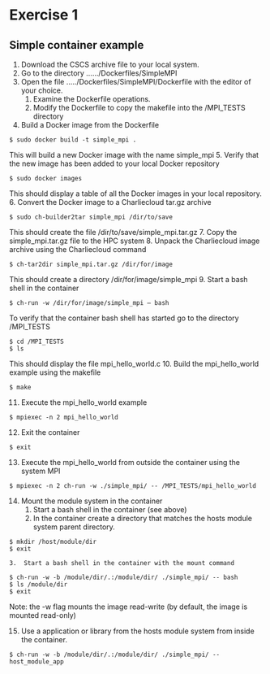 # Exercise 1
## Simple container example
1.	Download the CSCS archive file to your local system.
2.	Go to the directory ……/Dockerfiles/SimpleMPI
3.	Open the file …../Dockerfiles/SimpleMPI/Dockerfile with the editor of your choice.
    1.	Examine the Dockerfile operations.
    2.	Modify the Dockerfile to copy the makefile into the /MPI_TESTS directory
4.	Build a Docker image from the Dockerfile
```
$ sudo docker build -t simple_mpi .
```
This will build a new Docker image with the name simple_mpi
5.	Verify that the new image has been added to your local Docker repository
```
$ sudo docker images
```
This should display a table of all the Docker images in your local repository.
6.	Convert the Docker image to a Charliecloud tar.gz archive
```
$ sudo ch-builder2tar simple_mpi /dir/to/save
```
This should create the file /dir/to/save/simple_mpi.tar.gz
7.	Copy the simple_mpi.tar.gz file to the HPC system
8.	Unpack the Charliecloud image archive using the Charliecloud command
```
$ ch-tar2dir simple_mpi.tar.gz /dir/for/image
```
This should create a directory /dir/for/image/simple_mpi
9.	Start a bash shell in the container
```
$ ch-run -w /dir/for/image/simple_mpi – bash
```
To verify that the container bash shell has started go to the directory /MPI_TESTS
```
$ cd /MPI_TESTS
$ ls
```
This should display the file mpi_hello_world.c
10.	Build the mpi_hello_world example using the makefile
```
$ make
```
11.	Execute the mpi_hello_world example
```
$ mpiexec -n 2 mpi_hello_world
```
12.	Exit the container
```
$ exit
```
13.	Execute the mpi_hello_world from outside the container using the system MPI
```
$ mpiexec -n 2 ch-run -w ./simple_mpi/ -- /MPI_TESTS/mpi_hello_world
```
14.	Mount the module system in the container
    1.	Start a bash shell in the container (see above)
    2.	In the container create a directory that matches the hosts module system parent directory.
```
$ mkdir /host/module/dir
$ exit
```
    3.	Start a bash shell in the container with the mount command
```
$ ch-run -w -b /module/dir/.:/module/dir/ ./simple_mpi/ -- bash
$ ls /module/dir
$ exit
```
Note: the -w flag mounts the image read-write (by default, the image is mounted read-only)

15.	Use a application or library from the hosts module system from inside the container.
```
$ ch-run -w -b /module/dir/.:/module/dir/ ./simple_mpi/ -- host_module_app
```
